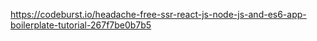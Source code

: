 https://codeburst.io/headache-free-ssr-react-js-node-js-and-es6-app-boilerplate-tutorial-267f7be0b7b5



